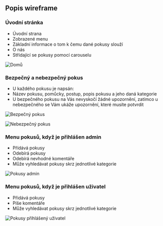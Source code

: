 
## Popis wireframe

### Úvodní stránka
- Úvodní strana
- Zobrazené menu
- Základní informace o tom k čemu dané pokusy slouží
- O nás
- Střídající se pokusy pomocí carouselu

![Domů](https://user-images.githubusercontent.com/72704307/111159050-f52fb600-8598-11eb-85e1-5e457bbb1c7f.jpg)


### Bezpečný a nebezpečný pokus
- U každého pokusu je napsán:
- Název pokusu, pomůcky, postup, popis pokusu a jeho daná kategorie
- U bezpečného pokusu na Vás nevyskočí žádné upozornění, zatímco u nebezpečného se Vám ukáže upozornění, které musíte potvrdit

![Bezpečný pokus](https://user-images.githubusercontent.com/72704307/111159332-48096d80-8599-11eb-95c1-077b868cfbd5.jpg)

![Nebezpečný pokus](https://user-images.githubusercontent.com/72704307/111159351-4d66b800-8599-11eb-95a1-d48417b4fd02.jpg)

### Menu pokusů, když je přihlášen admin
- Přídává pokusy
- Odebírá pokusy
- Odebírá nevhodné komentáře
- Může vyhledávat pokusy skrz jednotlivé kategorie

![Pokusy admin](https://user-images.githubusercontent.com/72704307/111160064-088f5100-859a-11eb-87e1-485d75daf44e.jpg)

### Menu pokusů, když je přihlášen uživatel
- Přidává pokusy
- Píše komentáře
- Může vyhledávat pokusy skrz jednotlivé kategorie

![Pokusy přihlášený uživatel](https://user-images.githubusercontent.com/72704307/111161093-0974b280-859b-11eb-91c3-0e9c706080ce.jpg)





